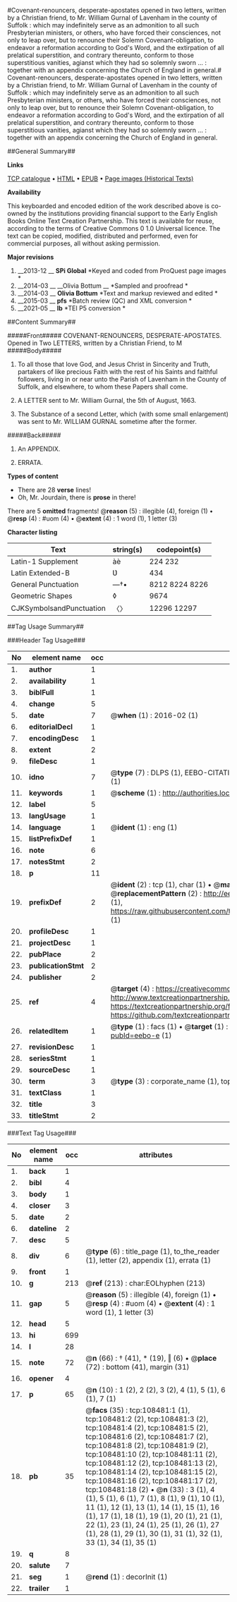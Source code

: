 #Covenant-renouncers, desperate-apostates opened in two letters, written by a Christian friend, to Mr. William Gurnal of Lavenham in the county of Suffolk : which may indefinitely serve as an admonition to all such Presbyterian ministers, or others, who have forced their consciences, not only to leap over, but to renounce their Solemn Covenant-obligation, to endeavor a reformation according to God's Word, and the extirpation of all prelatical superstition, and contrary thereunto, conform to those superstitious vanities, agianst which they had so solemnly sworn ... : together with an appendix concerning the Church of England in general.#
Covenant-renouncers, desperate-apostates opened in two letters, written by a Christian friend, to Mr. William Gurnal of Lavenham in the county of Suffolk : which may indefinitely serve as an admonition to all such Presbyterian ministers, or others, who have forced their consciences, not only to leap over, but to renounce their Solemn Covenant-obligation, to endeavor a reformation according to God's Word, and the extirpation of all prelatical superstition, and contrary thereunto, conform to those superstitious vanities, agianst which they had so solemnly sworn ... : together with an appendix concerning the Church of England in general.

##General Summary##

**Links**

[TCP catalogue](http://www.ota.ox.ac.uk/tcp/)  • 
[HTML](http://tei.it.ox.ac.uk/tcp/Texts-HTML/free/A34/A34783.html)  • 
[EPUB](http://tei.it.ox.ac.uk/tcp/Texts-EPUB/free/A34/A34783.epub) • 
[Page images (Historical Texts)](https://historicaltexts.jisc.ac.uk/eebo-18958300e)

**Availability**

This keyboarded and encoded edition of the work described above is co-owned by the
    institutions providing financial support to the Early English Books Online Text Creation
    Partnership. This text is available for reuse, according to the terms of  Creative Commons 0 1.0 Universal
    licence. The text can be copied, modified, distributed and performed, even for commercial
    purposes, all without asking permission.

**Major revisions**

1. __2013-12 __ __SPi Global__ *Keyed and coded from ProQuest page images *
1. __2014-03 __ __Olivia Bottum __ *Sampled and proofread *
1. __2014-03 __ __Olivia Bottum__ *Text and markup reviewed and edited *
1. __2015-03 __ __pfs__ *Batch review (QC) and XML conversion *
1. __2021-05 __ __lb__ *TEI P5 conversion *

##Content Summary##

#####Front#####
COVENANT-RENOUNCERS, DESPERATE-APOSTATES. Opened in Two LETTERS, written by a Christian Friend, to M
#####Body#####

1. To all those that love God, and Jesus Christ in Sincerity and Truth, partakers of like precious Faith with the rest of his Saints and faithful followers, living in or near unto the Parish of Lavenham in the County of Suffolk, and elsewhere, to whom these Papers shall come.

1. A LETTER sent to Mr. William Gurnal, the 5th of August, 1663.

1. The Substance of a second Letter, which (with some small enlargement) was sent to Mr. WILLIAM GURNAL sometime after the former.

#####Back#####

1. An APPENDIX.

1. ERRATA.

**Types of content**

  * There are 28 **verse** lines!
  * Oh, Mr. Jourdain, there is **prose** in there!

There are 5 **omitted** fragments! 
 @__reason__ (5) : illegible (4), foreign (1)  •  @__resp__ (4) : #uom (4)  •  @__extent__ (4) : 1 word (1), 1 letter (3)

**Character listing**


|Text|string(s)|codepoint(s)|
|---|---|---|
|Latin-1 Supplement|àè|224 232|
|Latin Extended-B|Ʋ|434|
|General Punctuation|—†•|8212 8224 8226|
|Geometric Shapes|◊|9674|
|CJKSymbolsandPunctuation|〈〉|12296 12297|

##Tag Usage Summary##

###Header Tag Usage###

|No|element name|occ|attributes|
|---|---|---|---|
|1.|__author__|1||
|2.|__availability__|1||
|3.|__biblFull__|1||
|4.|__change__|5||
|5.|__date__|7| @__when__ (1) : 2016-02 (1)|
|6.|__editorialDecl__|1||
|7.|__encodingDesc__|1||
|8.|__extent__|2||
|9.|__fileDesc__|1||
|10.|__idno__|7| @__type__ (7) : DLPS (1), EEBO-CITATION (1), VID (1), EEBO-PROQUEST (1), STC (2), OCLC (1)|
|11.|__keywords__|1| @__scheme__ (1) : http://authorities.loc.gov/ (1)|
|12.|__label__|5||
|13.|__langUsage__|1||
|14.|__language__|1| @__ident__ (1) : eng (1)|
|15.|__listPrefixDef__|1||
|16.|__note__|6||
|17.|__notesStmt__|2||
|18.|__p__|11||
|19.|__prefixDef__|2| @__ident__ (2) : tcp (1), char (1)  •  @__matchPattern__ (2) : ([0-9\-]+):([0-9IVX]+) (1), (.+) (1)  •  @__replacementPattern__ (2) : http://eebo.chadwyck.com/downloadtiff?vid=$1&page=$2 (1), https://raw.githubusercontent.com/textcreationpartnership/Texts/master/tcpchars.xml#$1 (1)|
|20.|__profileDesc__|1||
|21.|__projectDesc__|1||
|22.|__pubPlace__|2||
|23.|__publicationStmt__|2||
|24.|__publisher__|2||
|25.|__ref__|4| @__target__ (4) : https://creativecommons.org/publicdomain/zero/1.0/ (1), http://www.textcreationpartnership.org/docs/. (1), https://textcreationpartnership.org/faq/#faq05 (1), https://github.com/textcreationpartnership (1)|
|26.|__relatedItem__|1| @__type__ (1) : facs (1)  •  @__target__ (1) : https://data.historicaltexts.jisc.ac.uk/view?pubId=eebo-e (1)|
|27.|__revisionDesc__|1||
|28.|__seriesStmt__|1||
|29.|__sourceDesc__|1||
|30.|__term__|3| @__type__ (3) : corporate_name (1), topical_term (2)|
|31.|__textClass__|1||
|32.|__title__|3||
|33.|__titleStmt__|2||


###Text Tag Usage###

|No|element name|occ|attributes|
|---|---|---|---|
|1.|__back__|1||
|2.|__bibl__|4||
|3.|__body__|1||
|4.|__closer__|3||
|5.|__date__|2||
|6.|__dateline__|2||
|7.|__desc__|5||
|8.|__div__|6| @__type__ (6) : title_page (1), to_the_reader (1), letter (2), appendix (1), errata (1)|
|9.|__front__|1||
|10.|__g__|213| @__ref__ (213) : char:EOLhyphen (213)|
|11.|__gap__|5| @__reason__ (5) : illegible (4), foreign (1)  •  @__resp__ (4) : #uom (4)  •  @__extent__ (4) : 1 word (1), 1 letter (3)|
|12.|__head__|5||
|13.|__hi__|699||
|14.|__l__|28||
|15.|__note__|72| @__n__ (66) : † (41), * (19), ‖ (6)  •  @__place__ (72) : bottom (41), margin (31)|
|16.|__opener__|4||
|17.|__p__|65| @__n__ (10) : 1 (2), 2 (2), 3 (2), 4 (1), 5 (1), 6 (1), 7 (1)|
|18.|__pb__|35| @__facs__ (35) : tcp:108481:1 (1), tcp:108481:2 (2), tcp:108481:3 (2), tcp:108481:4 (2), tcp:108481:5 (2), tcp:108481:6 (2), tcp:108481:7 (2), tcp:108481:8 (2), tcp:108481:9 (2), tcp:108481:10 (2), tcp:108481:11 (2), tcp:108481:12 (2), tcp:108481:13 (2), tcp:108481:14 (2), tcp:108481:15 (2), tcp:108481:16 (2), tcp:108481:17 (2), tcp:108481:18 (2)  •  @__n__ (33) : 3 (1), 4 (1), 5 (1), 6 (1), 7 (1), 8 (1), 9 (1), 10 (1), 11 (1), 12 (1), 13 (1), 14 (1), 15 (1), 16 (1), 17 (1), 18 (1), 19 (1), 20 (1), 21 (1), 22 (1), 23 (1), 24 (1), 25 (1), 26 (1), 27 (1), 28 (1), 29 (1), 30 (1), 31 (1), 32 (1), 33 (1), 34 (1), 35 (1)|
|19.|__q__|8||
|20.|__salute__|7||
|21.|__seg__|1| @__rend__ (1) : decorInit (1)|
|22.|__trailer__|1||
